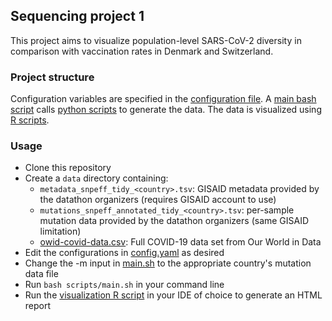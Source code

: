 ## Sequencing project 1

This project aims to visualize population-level SARS-CoV-2 diversity in comparison with vaccination rates in Denmark and Switzerland.

### Project structure
Configuration variables are specified in the [configuration file](config.yaml).
A [main bash script](scripts/main.sh) calls [python scripts](scripts/python) to generate the data.
The data is visualized using [R scripts](scripts/R).

### Usage
* Clone this repository
* Create a `data` directory containing:
    * `metadata_snpeff_tidy_<country>.tsv`: GISAID metadata provided by the datathon organizers (requires GISAID account to use)
    * `mutations_snpeff_annotated_tidy_<country>.tsv`: per-sample mutation data provided by the datathon organizers (same GISAID limitation)
    * [owid-covid-data.csv](https://github.com/owid/covid-19-data/blob/master/public/data/owid-covid-data.csv): Full COVID-19 data set from Our World in Data
* Edit the configurations in [config.yaml](config.yaml) as desired
* Change the -m input in [main.sh](scripts/main.sh) to the appropriate country's mutation data file
* Run `bash scripts/main.sh` in your command line
* Run the [visualization R script](scripts/report.Rmd) in your IDE of choice to generate an HTML report
